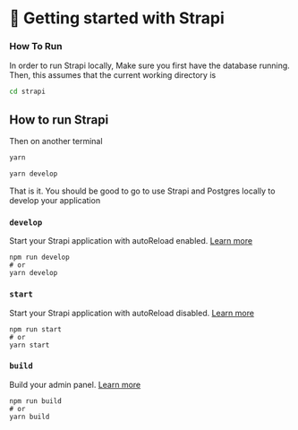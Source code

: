 # 🚀 Getting started with Strapi

### How To Run

In order to run Strapi locally, Make sure you first have the database running. Then, this assumes that the current working directory is

```bash
cd strapi
```

## How to run Strapi

Then on another terminal

```bash
yarn
```

```bash
yarn develop
```

That is it. You should be good to go to use Strapi and Postgres locally to develop your application

### `develop`

Start your Strapi application with autoReload enabled. [Learn more](https://docs.strapi.io/dev-docs/cli#strapi-develop)

```
npm run develop
# or
yarn develop
```

### `start`

Start your Strapi application with autoReload disabled. [Learn more](https://docs.strapi.io/dev-docs/cli#strapi-start)

```
npm run start
# or
yarn start
```

### `build`

Build your admin panel. [Learn more](https://docs.strapi.io/dev-docs/cli#strapi-build)

```
npm run build
# or
yarn build
```
